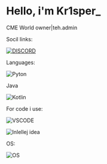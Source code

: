 # Hello, i'm Kr1sper_

CME World owner|teh.admin

Socil links:

[![DISCORD](https://img.shields.io/badge/Discord-5865F2?style=for-the-badge&logo=discord&logoColor=white)](https://dsc.gg/cme-world)
![]()
![]()

Languages:

![Pyton](https://img.shields.io/badge/Python-FFD43B?style=for-the-badge&logo=python&logoColor=blue)

Java

![Kotlin](https://img.shields.io/badge/Kotlin-B125EA?style=for-the-badge&logo=kotlin&logoColor=white)

For code i use:

![VSCODE](https://img.shields.io/badge/VSCode-0078D4?style=for-the-badge&logo=visual%20studio%20code&logoColor=white)

![Inlellej idea](https://img.shields.io/badge/IntelliJ_IDEA-000000.svg?style=for-the-badge&logo=intellij-idea&logoColor=white)

OS:

![OS](https://img.shields.io/badge/Ubuntu-E95420?style=for-the-badge&logo=ubuntu&logoColor=white)






![]()
